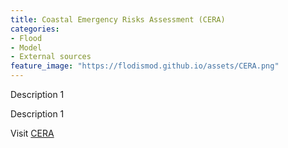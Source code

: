 ```yaml
---
title: Coastal Emergency Risks Assessment (CERA)
categories:
- Flood
- Model
- External sources
feature_image: "https://flodismod.github.io/assets/CERA.png"
---
```


Description 1
<!-- more -->
Description 1

Visit [CERA](https://cera.coastalrisk.live)
